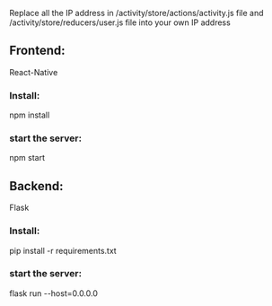 Replace all the IP address in /activity/store/actions/activity.js file and /activity/store/reducers/user.js file  into your own IP address

## Frontend: 
React-Native
### Install:
npm install
### start the server:
npm start



## Backend:
Flask
### Install:
pip install -r requirements.txt
### start the server:
flask run --host=0.0.0.0
